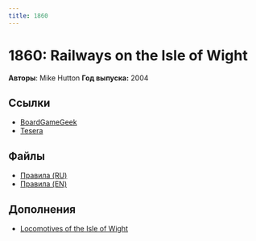 ```yaml
---
title: 1860
---
```


# 1860: Railways on the Isle of Wight

**Авторы**: Mike Hutton
**Год выпуска:** 2004

## Ссылки

- [BoardGameGeek](https://boardgamegeek.com/boardgame/12750/1860-railways-isle-wight)
- [Tesera](https://tesera.ru/game/1860/)

## Файлы

- [Правила (RU)](1860-rules-ru-v1.pdf)
- [Правила (EN)](https://boardgamegeek.com/filepage/238952/third-edition-rules)

## Дополнения

- [Locomotives of the Isle of Wight](./locomotives)
